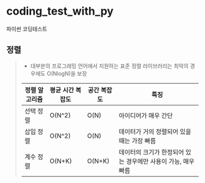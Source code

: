 # coding_test_with_py
파이썬 코딩테스트

## 정렬
> * 대부분의 프로그래밍 언어에서 지원하는 표준 정렬 라이브러리는 최악의 경우에도 O(NlogN)을 보장
>   
> |정렬 알고리즘|평균 시간 복잡도|공간 복잡도|특징|
> |------|---|---|-----|
> |선택 정렬|O(N^2)|O(N)|아이디어가 매우 간단|
> |삽입 정렬|O(N^2)|O(N)|데이터가 거의 정렬되어 있을 때는 가장 빠름|
> |계수 정렬|O(N+K)|O(N+K)|데이터의 크기가 한정되어 있는 경우에만 사용이 가능, 매우 빠름|
